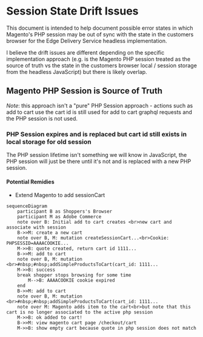 # Session State Drift Issues

This document is intended to help document possible error states in which Magento's PHP session may be out of sync with the state in the customers browser for the Edge Delivery Service headless implementation.

I believe the drift issues are different depending on the specific implementation approach (e.g. is the Magento PHP session treated as the source of truth vs the state in the customers browser local / session storage from the headless JavaScript) but there is likely overlap.

## Magento PHP Session is Source of Truth

_Note_: this approach isn't a "pure" PHP Session approach - actions such as add to cart use the cart id is still used for add to cart graphql requests and the PHP session is not used.

### PHP Session expires and is replaced but cart id still exists in local storage for old session

The PHP session lifetime isn't something we will know in JavaScript, the PHP session will just be there until it's not and is replaced with a new PHP session.

#### Potential Remidies

* Extend Magento to add sessionCart

```mermaid
sequenceDiagram
    participant B as Shoppers's Browser
    participant M as Adobe Commerce
    note over B: Initial add to cart creates <br>new cart and associate with session
    B->>M: create a new cart 
    note over B, M: mutation createSessionCart...<br>Cookie: PHPSESSID=AAAACOOKIE...
    M->>B: quote created, return cart id 1111...
    B->>M: add to cart
    note over B, M: mutation <br>#nbsp;#nbsp;addSimpleProductsToCart(cart_id: 1111...
    M->>B: success
    break shopper stops browsing for some time
        M-->B: AAAACOOKIE cookie expired
    end
    B->>M: add to cart
    note over B, M: mutation <br>#nbsp;#nbsp;addSimpleProductsToCart(cart_id: 1111...
    note over M: Magento adds item to the cart<br>but note that this cart is no longer associated to the active php session
    M->>B: ok added to cart!
    B->>M: view magento cart page /checkout/cart
    M->>B: show empty cart because quote in php session does not match
```

